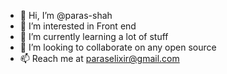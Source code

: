 - 👋 Hi, I’m @paras-shah
- 👀 I’m interested in Front end 
- 🌱 I’m currently learning a lot of stuff
- 💞️ I’m looking to collaborate on any open source 
- 📫  Reach me at paraselixir@gmail.com

<!---
paras-shah/paras-shah is a ✨ special ✨ repository because its `README.md` (this file) appears on your GitHub profile.
You can click the Preview link to take a look at your changes.
--->
